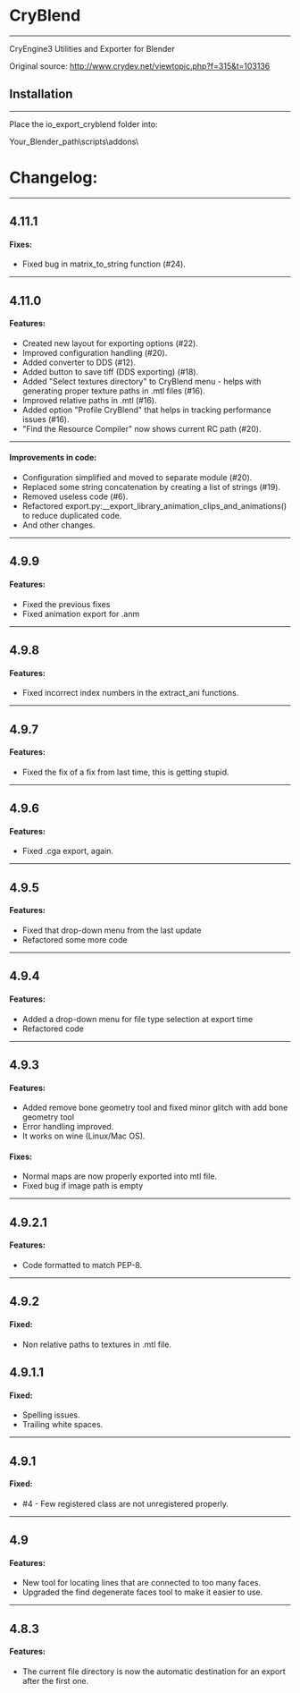 # CryBlend
- - -

CryEngine3 Utilities and Exporter for Blender


Original source: http://www.crydev.net/viewtopic.php?f=315&t=103136

## Installation
- - -
Place the io_export_cryblend folder into:

Your_Blender_path\scripts\addons\

# Changelog:
- - -

## 4.11.1
#### Fixes:
* Fixed bug in matrix_to_string function (#24).
- - -

## 4.11.0
#### Features:
* Created new layout for exporting options (#22).
* Improved configuration handling (#20).
* Added converter to DDS (#12).
* Added button to save tiff (DDS exporting) (#18).
* Added "Select textures directory" to CryBlend menu - helps with generating proper texture paths in .mtl files (#16).
* Improved relative paths in .mtl (#16).
* Added option "Profile CryBlend" that helps in tracking performance issues  (#16).
* "Find the Resource Compiler" now shows current RC path (#20).
- - -

#### Improvements in code:
* Configuration simplified and moved to separate module (#20).
* Replaced some string concatenation by creating a list of strings (#19).
* Removed useless code  (#6).
* Refactored export.py:__export_library_animation_clips_and_animations() to reduce duplicated code.
* And other changes.
- - -

## 4.9.9
#### Features:
* Fixed the previous fixes
* Fixed animation export for .anm
- - -

## 4.9.8
#### Features:
* Fixed incorrect index numbers in the extract_ani functions.
- - -

## 4.9.7
#### Features:
* Fixed the fix of a fix from last time, this is getting stupid.
- - -

## 4.9.6
#### Features:
* Fixed .cga export, again.
- - -

## 4.9.5
#### Features:
* Fixed that drop-down menu from the last update
* Refactored some more code
- - -

## 4.9.4
#### Features:
* Added a drop-down menu for file type selection at export time
* Refactored code
- - -

## 4.9.3
#### Features:
* Added remove bone geometry tool and fixed minor glitch with add bone geometry tool
* Error handling improved.
* It works on wine (Linux/Mac OS).

#### Fixes:
* Normal maps are now properly exported into mtl file.
* Fixed bug if image path is empty
- - -

## 4.9.2.1
#### Features:
* Code formatted to match PEP-8.
- - -

## 4.9.2
#### Fixed:
* Non relative paths to textures in .mtl file.

## 4.9.1.1
#### Fixed:
* Spelling issues.
* Trailing white spaces.
- - -

## 4.9.1
#### Fixed:
* #4 - Few registered class are not unregistered properly.
- - -

## 4.9
#### Features:
* New tool for locating lines that are connected to too many faces.
* Upgraded the find degenerate faces tool to make it easier to use.
- - -

## 4.8.3
#### Features:
* The current file directory is now the automatic destination for an export after the first one.
